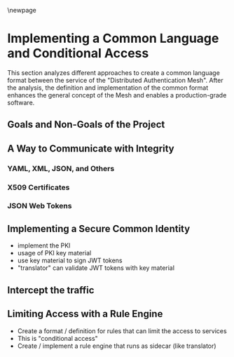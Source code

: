 \newpage

# Implementing a Common Language and Conditional Access

This section analyzes different approaches to create a common language format between the service of the "Distributed Authentication Mesh". After the analysis, the definition and implementation of the common format enhances the general concept of the Mesh and enables a production-grade software.

## Goals and Non-Goals of the Project

## A Way to Communicate with Integrity

### YAML, XML, JSON, and Others

### X509 Certificates

### JSON Web Tokens

## Implementing a Secure Common Identity

- implement the PKI
- usage of PKI key material
- use key material to sign JWT tokens
- "translator" can validate JWT tokens with key material

## Intercept the traffic

## Limiting Access with a Rule Engine

- Create a format / definition for rules that can limit the access to services
- This is "conditional access"
- Create / implement a rule engine that runs as sidecar (like translator)
